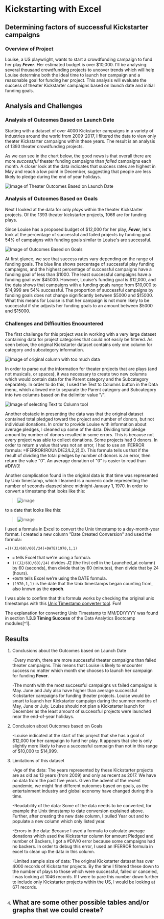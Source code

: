 # Kickstarting with Excel

## Determining factors of successful Kickstarter campaigns

### Overview of Project
Louise, a US playwright, wants to start a crowdfunding campaign to fund her play ***Fever***. Her estimated budget is over $10,000. I'll be analysing several thousand crowdfunding projects to uncover trends which will help Louise determine both the ideal time to launch her campaign and a reasonable goal for funding her project. This analysis will evaluate the success of theater Kickstarter campaigns based on launch date and initial funding goals.

## Analysis and Challenges

### Analysis of Outcomes Based on Launch Date
Starting with a dataset of over 4000 Kickstarter campaigns in a variety of industries around the world from 2009-2017, I filtered the data to view only theater Kickstarter campaigns within these years. The result is an analysis of 1393 theater crowdfunding projects.

As we can see in the chart below, the good news is that overall there are more *successful* theater funding campaigns than *failed* campaigns each month. A closer look at the data indicates that success rates are highest in May and reach a low point in December, suggesting that people are less likely to pledge during the end of year holidays. 

![Image of Theater Outcomes Based on Launch Date](https://github.com/EBolinVA/kickstarter-analysis/blob/main/Theater_Outcomes_vs_Launch.png)

### Analysis of Outcomes Based on Goals
Next I looked at the data for only *plays* within the theater Kickstarter projects. Of the 1393 theater kickstarter projects, 1066 are for funding plays. 

Since Louise has a proposed budget of $12,000 for her play, ***Fever***, let's look at the percentage of successful and failed projects by funding goal. 54% of campaigns with funding goals similar to Louise's are successful. 

![Image of Outcomes Based on Goals](https://github.com/EBolinVA/kickstarter-analysis/blob/main/Outcomes_vs_Goals.png)

At first glance, we see that success rates vary depending on the range of funding goals. The blue line shows percentage of successful play funding campaigns, and the highest percentage of successful campaigns have a funding goal of less than $1000. The least successful campaigns have a funding goal over $45000. However, Louise's funding goal is $12,000, and the data shows that campaigns with a funding goals range from $10,000 to $14,999 are 54% successful. The proportion of successful campaigns by funding goals does not change significantly between $5000 and $15000. What this means for Louise is that her campaign is not more likely to be successful if she adjusts her funding goals to an amount between $5000 and $15000. 

### Challenges and Difficulties Encountered
The first challenge for this project was in working with a very large dataset containing data for project categories that could not easily be filtered. As seen below, the original Kickstarter dataset contains only one column for category and subcategory information. 

![Image of original column with too much data](https://github.com/EBolinVA/kickstarter-analysis/blob/main/Category%20and%20Subcategory%20column.png)

In order to parse out the information for theater projects that are plays (and not musicals, or spaces), it was necessary to create two new columns which would contain data for the Parent category and the Subcategory separately. In order to do this, I used the Text to Columns button in the Data menu, which allowed me to separate the Parent category and Subcategory into two columns based on the delimiter value "/". 

![Image of selecting Text to Column tool](https://github.com/EBolinVA/kickstarter-analysis/blob/main/Create%20Subcategory.png)

Another obstacle in presenting the data was that the original dataset contained total pledged toward the project and number of donors, but not individual donations. In order to provide Louise with information about average pledges, I cleaned up some of the data. Dividing total pledge amount by number of donors resulted in some errors. This is because not every project was able to collect donations. Some projects had 0 donors. In order to return a value that was not an error, I had to use an IFERROR formula: =IFERROR(ROUND(E2/L2,2),0). This formula tells us that if the result of dividing the total pledges by number of donors is an error, then return the value "0". An average donation of "0" is easier to read than #DIV/0! 

Another complication found in the original data is that time was represented by Unix timestamp, which I learned is a numeric code representing the number of seconds elapsed since midnight January 1, 1970. In order to convert a timestamp that looks like this: 

> ![image](https://user-images.githubusercontent.com/116853681/200135814-1303fe6c-ed94-4158-96bd-0c78945666ef.png)

to a date that looks like this:

> ![image](https://user-images.githubusercontent.com/116853681/200135860-947eac07-b4c2-4122-be00-1cd326362082.png)

I used a formula in Excel to convert the Unix timestamp to a day-month-year format. I created a new column "Date Created Conversion" and used the formula:
```
=(((J2/60)/60)/24)+DATE(1970,1,1)
```
- ```=``` tells Excel that we're using a formula.
- ```(((J2/60)/60)/24)``` divides J2 (the first cell in the Launched_at column) by 60 (seconds), then divide that by 60 (minutes), then divide that by 24 (hours).
- ```+DATE``` tells Excel we're using the DATE formula.
- ```(1970,1,1)``` is the date that the Unix timestamps began counting from, also known as the **epoch**.

I was able to confirm that this formula works by checking the original unix timestamps with this [Unix Timestamp converter tool](https://www.unixtimestamp.com/). Fun!   

The explanation for converting Unix Timestamp to MM/DD/YYYY was found in section **1.3.3 Timing Success** of the Data Analytics Bootcamp modules[^1].

## Results

1. Conclusions about the Outcomes based on Launch Date

   -Every month, there are more successful theater campaigns than failed theater campaigns. This means that Louise is likely to encounter success no matter which month she chooses to launch her campaign for funding **Fever**.
   
   -The month with the most successful campaigns vs failed campaigns is May. June and July also have higher than average successful Kickstarter campaigns for funding theater projects. Louise would be smart to launch her Kickstarter campaign during the summer months of May, June or July. Louise should not plan a Kickstarter launch for December as the least amount of successful projects were launched near the end-of-year holidays.

2. Conclusion about Outcomes based on Goals

   -Louise indicated at the start of this project that she has a goal of $12,000 for her campaign to fund her play. It appears that she is only slightly more likely to have a successful campaign than not in this range of $10,000 to $14,999. 

3. Limitations of this dataset

   -Age of the data: The years represented by these Kickstarter projects are as old as 13 years (from 2009) and only as recent as 2017. We have no data from the past five years. Given the advent of the recent pandemic, we might find different outcomes based on goals, as the entertainment industry and global economy have changed during this time. 
   
   -Readability of the data: Some of the data needs to be converted, for example the Unix timestamp to date conversion explained above. Further, after creating the new date column, I pulled Year out and to populate a new column which only listed year.
   
   -Errors in the data: Because I used a formula to calculate average donations which used the Kickstarter column for amount Pledged and number of Backers, I got a #DIV/0 error because some campaigns had no backers. In order to debug this error, I used an IFERROR formula in excel to clean up the data in this column. 
   
   -Limited sample size of data: The original Kickstarter dataset has over 4000 records of Kickstarter projects. By the time I filtered these down to the number of plays to those which were successful, failed or canceled, I was looking at 1046 records. If I were to pare this number down further to include only Kickstarter projects within the US, I would be looking at 671 records.

4. What are some other possible tables and/or graphs that we could create?
   -
